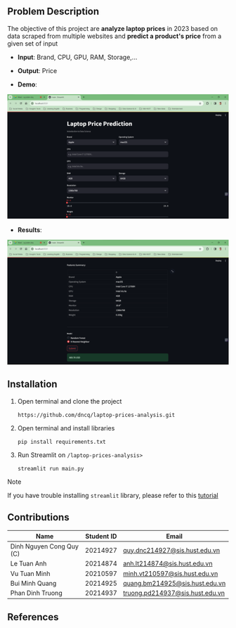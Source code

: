 ## Problem Description
The objective of this project are **analyze laptop prices** in 2023 based on data scraped from multiple websites and **predict a product's price** from a given set of input

- **Input**: Brand, CPU, GPU, RAM, Storage,...

- **Output**: Price

- **Demo**:

![](assets/demo.png)

- **Results**:

![](assets/result.png)

## Installation

1. Open terminal and clone the project
    ```
    https://github.com/dncq/laptop-prices-analysis.git
    ```

2. Open terminal and install libraries
    ```
    pip install requirements.txt
    ```

3. Run Streamlit on `/laptop-prices-analysis> `
    ```
    streamlit run main.py
    ```

> [!NOTE]  
> If you have trouble installing `streamlit` library, please refer to this [tutorial](https://youtu.be/aIk1WpRJZzA?si=oVIpYmCh1oIcLiWF)

## Contributions
|Name|Student ID|Email|
|-|:-:|-|
|Dinh Nguyen Cong Quy (C)|20214927|quy.dnc214927@sis.hust.edu.vn|
|Le Tuan Anh|20214874|anh.lt214874@sis.hust.edu.vn|
|Vu Tuan Minh|20210597|minh.vt210597@sis.hust.edu.vn|
|Bui Minh Quang|20214925|quang.bm214925@sis.hust.edu.vn|
|Phan Dinh Truong|20214937|truong.pd214937@sis.hust.edu.vn|

## References
